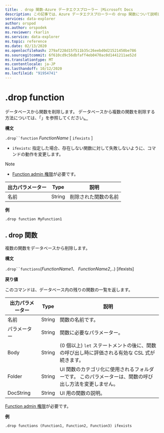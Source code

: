 ```yaml
---
title: . drop 関数-Azure データエクスプローラー |Microsoft Docs
description: この記事では、Azure データエクスプローラーの drop 関数について説明します。
services: data-explorer
author: orspod
ms.author: orspodek
ms.reviewer: rkarlin
ms.service: data-explorer
ms.topic: reference
ms.date: 02/13/2020
ms.openlocfilehash: 279af228d15f511b35c26eebd0d21521450be786
ms.sourcegitcommit: 6f610cd9c56dbfaff4eb0470ac0d1441211ae52d
ms.translationtype: MT
ms.contentlocale: ja-JP
ms.lasthandoff: 10/12/2020
ms.locfileid: "91954741"
---
```

# <a name="drop-function"></a>.drop function

データベースから関数を削除します。
データベースから複数の関数を削除する方法については、「」を参照してください[。](#drop-functions)

**構文**

`.drop``function` *FunctionName* [ `ifexists` ]

* `ifexists`: 指定した場合、存在しない関数に対して失敗しないように、コマンドの動作を変更します。

> [!NOTE]
> * [Function admin 権限](../management/access-control/role-based-authorization.md)が必要です。
    
|出力パラメーター |Type |説明
|---|---|--- 
|名前  |String |削除された関数の名前
 
**例** 

```kusto
.drop function MyFunction1
```

## <a name="drop-functions"></a>. drop 関数

複数の関数をデータベースから削除します。

**構文**

`.drop``functions`(*FunctionName1*、 *FunctionName2*,..) [ifexists]

**戻り値**

このコマンドは、データベース内の残りの関数の一覧を返します。

|出力パラメーター |Type |説明
|---|---|--- 
|名前  |String |関数の名前です。 
|パラメーター  |String |関数に必要なパラメーター。
|Body  |String |(0 個以上) `let` ステートメントの後に、関数の呼び出し時に評価される有効な CSL 式が続きます。
|Folder|String|UI 関数のカテゴリ化に使用されるフォルダーです。 このパラメーターは、関数の呼び出し方法を変更しません。
|DocString|String|UI 用の関数の説明。

[Function admin 権限](../management/access-control/role-based-authorization.md)が必要です。

**例** 
 
```kusto
.drop functions (Function1, Function2, Function3) ifexists
```

